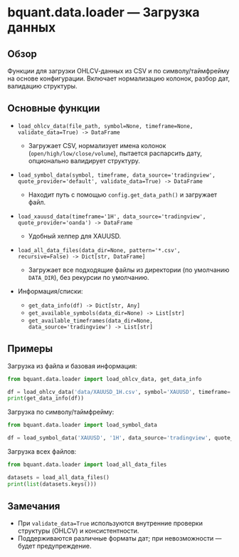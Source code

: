 # bquant.data.loader — Загрузка данных

## Обзор

Функции для загрузки OHLCV‑данных из CSV и по символу/таймфрейму на основе конфигурации. Включает нормализацию колонок, разбор дат, валидацию структуры.

## Основные функции

- `load_ohlcv_data(file_path, symbol=None, timeframe=None, validate_data=True) -> DataFrame`
  - Загружает CSV, нормализует имена колонок (`open/high/low/close/volume`), пытается распарсить дату, опционально валидирует структуру.

- `load_symbol_data(symbol, timeframe, data_source='tradingview', quote_provider='default', validate_data=True) -> DataFrame`
  - Находит путь с помощью `config.get_data_path()` и загружает файл.

- `load_xauusd_data(timeframe='1H', data_source='tradingview', quote_provider='oanda') -> DataFrame`
  - Удобный хелпер для XAUUSD.

- `load_all_data_files(data_dir=None, pattern='*.csv', recursive=False) -> Dict[str, DataFrame]`
  - Загружает все подходящие файлы из директории (по умолчанию `DATA_DIR`), без рекурсии по умолчанию.

- Информация/списки:
  - `get_data_info(df) -> Dict[str, Any]`
  - `get_available_symbols(data_dir=None) -> List[str]`
  - `get_available_timeframes(data_dir=None, data_source='tradingview') -> List[str]`

## Примеры

Загрузка из файла и базовая информация:
```python
from bquant.data.loader import load_ohlcv_data, get_data_info

df = load_ohlcv_data('data/XAUUSD_1H.csv', symbol='XAUUSD', timeframe='1H')
print(get_data_info(df))
```

Загрузка по символу/таймфрейму:
```python
from bquant.data.loader import load_symbol_data

df = load_symbol_data('XAUUSD', '1H', data_source='tradingview', quote_provider='oanda')
```

Загрузка всех файлов:
```python
from bquant.data.loader import load_all_data_files

datasets = load_all_data_files()
print(list(datasets.keys()))
```

## Замечания

- При `validate_data=True` используются внутренние проверки структуры (OHLCV) и консистентности.
- Поддерживаются различные форматы дат; при невозможности — будет предупреждение.

